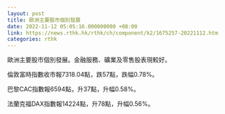 ```yaml
---
layout: post
title: 歐洲主要股市個別發展
date: 2022-11-12 05:05:16.000000000 +08:00
link: https://news.rthk.hk/rthk/ch/component/k2/1675257-20221112.htm
categories: rthk
---
```


歐洲主要股市個別發展。金融服務、礦業及零售股表現較好。

倫敦富時指數收市報7318.04點，跌57點，跌幅0.78%。

巴黎CAC指數報6594點，升37點，升幅0.58%。

法蘭克福DAX指數報14224點，升78點，升幅0.56%。
